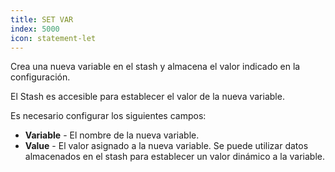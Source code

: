 ```yaml
---
title: SET VAR
index: 5000
icon: statement-let
---
```


Crea una nueva variable en el stash y almacena el valor indicado en la configuración.

El Stash es accesible para establecer el valor de la nueva variable.

Es necesario configurar los siguientes campos:

- **Variable** - El nombre de la nueva variable.
- **Value** - El valor asignado a la nueva variable. Se puede utilizar datos almacenados en el stash para establecer un valor dinámico a la variable.
